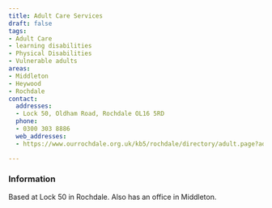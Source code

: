 ```yaml
---
title: Adult Care Services
draft: false
tags:
- Adult Care
- learning disabilities
- Physical Disabilities
- Vulnerable adults
areas:
- Middleton
- Heywood
- Rochdale
contact:
  addresses:
  - Lock 50, Oldham Road, Rochdale OL16 5RD
  phone:
  - 0300 303 8886
  web_addresses:
  - https://www.ourrochdale.org.uk/kb5/rochdale/directory/adult.page?adultchannel=0

---
```


### Information

Based at Lock 50 in Rochdale. Also has an office in Middleton.
